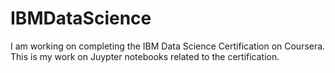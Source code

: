 # IBMDataScience
I am working on completing the IBM Data Science Certification on Coursera. 
This is my work on Juypter notebooks related to the certification.
